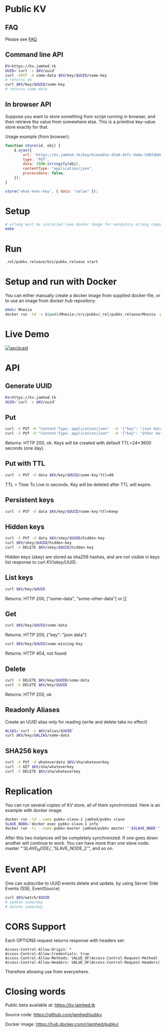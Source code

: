 Public KV
=========

FAQ
---

Please see [FAQ](priv/FAQ.md)

Command line API
----------------

```sh
KV=https://kv.jamhed.tk
UUID=`curl -s $KV/uuid`
curl -XPUT -d some-data $KV/key/$UUID/some-key
# returns ok
curl $KV/key/$UUID/some-key
# returns some-data
```

In browser API
--------------

Suppose you want to store something from script running in browser, and then retrieve
the value from somewhere else. This is a primitive key-value store exactly for that.

Usage example (from browser):
```javascript
function store(id, obj) {
    $.ajax({
        url: 'https://kv.jamhed.tk/key/bceea91e-d3a0-45fc-9a8a-5d8fdb6047f2/' + id,
        type: 'PUT',
        data: JSON.stringify(obj),
        contentType: "application/json",
        processData: false,
    });
}

store('what-ever-key', { data: "value" });
```

Setup
=====
```sh
# erlang must be installed (see docker image for mandatory erlang components)
make
```

Run
===
```sh
_rel/pubkv_release/bin/pubkv_release start
```

Setup and run with Docker
=========================
You can either manually create a docker image from supplied docker-file, or to use an image from docker hub repository:
```sh
mkdir Mnesia
docker run -td -v $(pwd)/Mnesia:/src/pubkv/_rel/pubkv_release/Mnesia -p 10080:10080 jamhed/pubkv
```

Live Demo
=========
[![asciicast](https://asciinema.org/a/br1h2k4a6alp1hs93w2xy2gay.png)](https://asciinema.org/a/br1h2k4a6alp1hs93w2xy2gay)


API
===

Generate UUID
-------------
```sh
KV=https://kv.jamhed.tk
UUID=`curl -s $KV/uuid`
```

Put
---
```sh
curl -X PUT -H "Content-Type: application/json"  -d '{"key": "json data"}' $KV/key/$UUID/some-data
curl -X PUT -H "Content-Type: application/json"  -d '{"key": "other data"}' $KV/key/$UUID/some-other-data
```
Returns: HTTP 200, ok. Keys will be created with default TTL=24*3600 seconds (one day).

Put with TTL
------------
```sh
curl -X PUT -d data $KV/key/$UUID/some-key?ttl=60
```
TTL = Time To Live in seconds. Key will be deleted after TTL will expire.

Persistent keys
---------------
```sh
curl -X PUT -d data $KV/key/$UUID/some-key?ttl=keep
```

Hidden keys
-----------
```sh
curl -X PUT -d data $KV/skey/$UUID/hidden-key
curl $KV/skey/$UUID/hidden-key
curl -X DELETE $KV/skey/$UUID/hidden-key
```
Hidden keys (skey) are stored as sha256 hashes, and are not visible
in keys list response to curl $KV/skey/$UUID.

List keys
----------
```sh
curl $KV/key/$UUID
```
Returns: HTTP 200, ["some-data", "some-other-data"] or []

Get
---
```sh
curl $KV/key/$UUID/some-data
```
Returns: HTTP 200, {"key": "json data"}
```sh
curl $KV/key/$UUID/some-missing-key
```
Returns: HTTP 404, not found

Delete
------
```sh
curl -X DELETE $KV/key/$UUID/some-data
curl -X DELETE $KV/key/$UUID
```
Returns: HTTP 200, ok 

Readonly Aliases
----------------
Create an UUID alias only for reading (write and delete take no effect)
```sh
ALIAS=`curl -s $KV/alias/$UUID`
curl $KV/key/$ALIAS/some-data
```

SHA256 keys
-----------
```sh
curl -X PUT -d whateverdata $KV/sha/whateverkey
curl -X GET $KV/sha/whateverkey
curl -X DELETE $KV/sha/whateverkey
```

Replication
===========

You can run several copies of KV store, all of them synchronized. Here is an example with docker image:
```sh
docker run -td --name pubkv-slave-1 jamhed/pubkv slave
SLAVE_NODE=`docker exec pubkv-slave-1 info`
docker run -ti --name pubkv-master jamhed/pubkv master "'$SLAVE_NODE'"
```

After this two instances will be completely synchronized. If one goes down another will continue to work.
You can have more than one slave node: master "'$SLAVE_NODE_1','$SLAVE_NODE_2'", and so on.

Event API
=========

One can subscribe to UUID events delete and update, by using Server Side Events (SSE, EventSource)
```sh
curl $KV/watch/$UUID
# update some/key
# delete some/key
```

CORS Support
============

Each OPTIONS request returns response with headers set:
```text
Access-Control-Allow-Origin: *
Access-Control-Allow-Credentials: true
Access-Control-Allow-Methods: VALUE_OF(Access-Control-Request-Method)
Access-Control-Allow-Headers: VALUE_OF(Access-Control-Request-Headers)
```

Therefore allowing use from everywhere.

Closing words
=============

Public beta available at: https://kv.jamhed.tk

Source code: https://github.com/jamhed/pubkv

Docker image: https://hub.docker.com/r/jamhed/pubkv/


